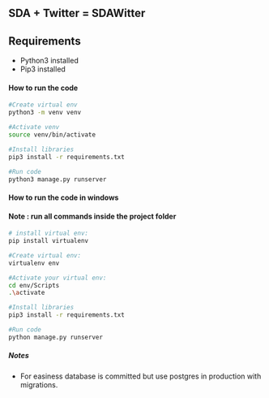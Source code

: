 ## SDA + Twitter = SDAWitter

## Requirements
- Python3 installed
- Pip3 installed
#### How to run the code

```sh
#Create virtual env
python3 -m venv venv

#Activate venv
source venv/bin/activate

#Install libraries
pip3 install -r requirements.txt

#Run code
python3 manage.py runserver

```
#### How to run the code in windows 
#### Note : run all commands inside the project folder 

```sh
# install virtual env:
pip install virtualenv

#Create virtual env:
virtualenv env

#Activate your virtual env:
cd env/Scripts
.\activate

#Install libraries
pip3 install -r requirements.txt

#Run code
python manage.py runserver

```

##### Notes
- For easiness database is committed but use postgres in production with migrations.
